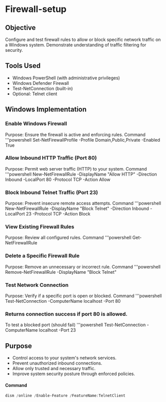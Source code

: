 # Firewall-setup
## Objective
Configure and test firewall rules to allow or block specific network traffic on a Windows system. Demonstrate understanding of traffic filtering for security.
## Tools Used
- Windows PowerShell (with administrative privileges)
- Windows Defender Firewall
- Test-NetConnection (built-in)
- Optional: Telnet client
## Windows Implementation
### Enable Windows Firewall
Purpose: Ensure the firewall is active and enforcing rules.
Command
'''powershell
Set-NetFirewallProfile -Profile Domain,Public,Private -Enabled True
### Allow Inbound HTTP Traffic (Port 80)
Purpose: Permit web server traffic (HTTP) to your system.
Command
'''powershell
New-NetFirewallRule -DisplayName "Allow HTTP" -Direction Inbound -LocalPort 80 -Protocol TCP -Action Allow
### Block Inbound Telnet Traffic (Port 23)
Purpose: Prevent insecure remote access attempts.
Command
'''powershell
New-NetFirewallRule -DisplayName "Block Telnet" -Direction Inbound -LocalPort 23 -Protocol TCP -Action Block
### View Existing Firewall Rules
Purpose: Review all configured rules.
Command
'''powershell
Get-NetFirewallRule
### Delete a Specific Firewall Rule
Purpose: Remove an unnecessary or incorrect rule.
Command
'''powershell
Remove-NetFirewallRule -DisplayName "Block Telnet"
### Test Network Connection
Purpose: Verify if a specific port is open or blocked.
Command
'''powershell
Test-NetConnection -ComputerName localhost -Port 80
### Returns connection success if port 80 is allowed.
To test a blocked port (should fail)
'''powershell
Test-NetConnection -ComputerName localhost -Port 23
## Purpose
- Control access to your system's network services.
- Prevent unauthorized inbound connections.
- Allow only trusted and necessary traffic.
- Improve system security posture through enforced policies.
#### Command
```powershell
dism /online /Enable-Feature /FeatureName:TelnetClient



